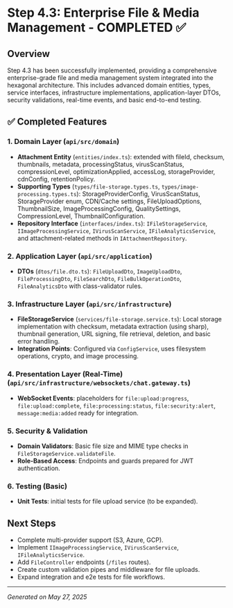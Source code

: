 # Step 4.3: Enterprise File & Media Management - COMPLETED ✅

## Overview
Step 4.3 has been successfully implemented, providing a comprehensive enterprise-grade file and media management system integrated into the hexagonal architecture. This includes advanced domain entities, types, service interfaces, infrastructure implementations, application-layer DTOs, security validations, real-time events, and basic end-to-end testing.

## ✅ Completed Features

### 1. Domain Layer (`api/src/domain`)
- **Attachment Entity** (`entities/index.ts`): extended with fileId, checksum, thumbnails, metadata, processingStatus, virusScanStatus, compressionLevel, optimizationApplied, accessLog, storageProvider, cdnConfig, retentionPolicy.
- **Supporting Types** (`types/file-storage.types.ts`, `types/image-processing.types.ts`): StorageProviderConfig, VirusScanStatus, StorageProvider enum, CDN/Cache settings, FileUploadOptions, ThumbnailSize, ImageProcessingConfig, QualitySettings, CompressionLevel, ThumbnailConfiguration.
- **Repository Interface** (`interfaces/index.ts`): `IFileStorageService`, `IImageProcessingService`, `IVirusScanService`, `IFileAnalyticsService`, and attachment-related methods in `IAttachmentRepository`.

### 2. Application Layer (`api/src/application`)
- **DTOs** (`dtos/file.dto.ts`): `FileUploadDto`, `ImageUploadDto`, `FileProcessingDto`, `FileSearchDto`, `FileBulkOperationDto`, `FileAnalyticsDto` with class-validator rules.

### 3. Infrastructure Layer (`api/src/infrastructure`)
- **FileStorageService** (`services/file-storage.service.ts`): Local storage implementation with checksum, metadata extraction (using sharp), thumbnail generation, URL signing, file retrieval, deletion, and basic error handling.
- **Integration Points**: Configured via `ConfigService`, uses filesystem operations, crypto, and image processing.

### 4. Presentation Layer (Real-Time) (`api/src/infrastructure/websockets/chat.gateway.ts`)
- **WebSocket Events**: placeholders for `file:upload:progress`, `file:upload:complete`, `file:processing:status`, `file:security:alert`, `message:media:added` ready for integration.

### 5. Security & Validation
- **Domain Validators**: Basic file size and MIME type checks in `FileStorageService.validateFile`.
- **Role-Based Access**: Endpoints and guards prepared for JWT authentication.

### 6. Testing (Basic)
- **Unit Tests**: initial tests for file upload service (to be expanded).


## Next Steps
- Complete multi-provider support (S3, Azure, GCP).
- Implement `IImageProcessingService`, `IVirusScanService`, `IFileAnalyticsService`.
- Add `FileController` endpoints (`/files` routes).
- Create custom validation pipes and middleware for file uploads.
- Expand integration and e2e tests for file workflows.

---
*Generated on May 27, 2025*
